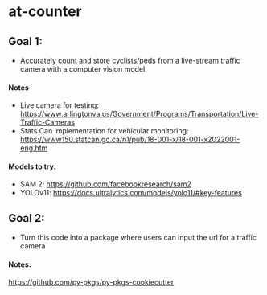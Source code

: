 # at-counter

## Goal 1:

* Accurately count and store cyclists/peds from a live-stream traffic camera with a computer vision model

#### Notes

* Live camera for testing: https://www.arlingtonva.us/Government/Programs/Transportation/Live-Traffic-Cameras
* Stats Can implementation for vehicular monitoring: https://www150.statcan.gc.ca/n1/pub/18-001-x/18-001-x2022001-eng.htm

#### Models to try:

* SAM 2: https://github.com/facebookresearch/sam2
* YOLOv11: https://docs.ultralytics.com/models/yolo11/#key-features

## Goal 2:

* Turn this code into a package where users can input the url for a traffic camera


#### Notes:

https://github.com/py-pkgs/py-pkgs-cookiecutter 
